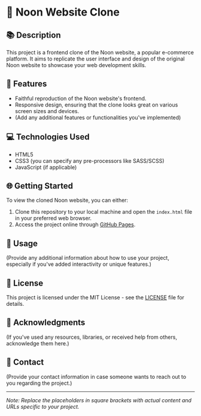 # 🌟 Noon Website Clone

## 📚 Description
This project is a frontend clone of the Noon website, a popular e-commerce platform. It aims to replicate the user interface and design of the original Noon website to showcase your web development skills.

## 🚀 Features
- Faithful reproduction of the Noon website's frontend.
- Responsive design, ensuring that the clone looks great on various screen sizes and devices.
- (Add any additional features or functionalities you've implemented)

## 💻 Technologies Used
- HTML5
- CSS3 (you can specify any pre-processors like SASS/SCSS)
- JavaScript (if applicable)

## 🌐 Getting Started
To view the cloned Noon website, you can either:
1. Clone this repository to your local machine and open the `index.html` file in your preferred web browser.
2. Access the project online through [GitHub Pages](insert-github-pages-link-here).

## 📝 Usage
(Provide any additional information about how to use your project, especially if you've added interactivity or unique features.)

## 📄 License
This project is licensed under the MIT License - see the [LICENSE](LICENSE) file for details.

## 🙏 Acknowledgments
(If you've used any resources, libraries, or received help from others, acknowledge them here.)

## 📧 Contact
(Provide your contact information in case someone wants to reach out to you regarding the project.)

---

*Note: Replace the placeholders in square brackets with actual content and URLs specific to your project.*
